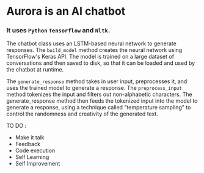 # Aurora is an AI chatbot 

### It uses `Python` `Tensorflow` and `Nltk`.

The chatbot class uses an LSTM-based neural network to generate responses. The `build_model` method creates the neural network using TensorFlow's Keras API. The model is trained on a large dataset of conversations and then saved to disk, so that it can be loaded and used by the chatbot at runtime.

The `generate_response` method takes in user input, preprocesses it, and uses the trained model to generate a response. The `preprocess_input` method tokenizes the input and filters out non-alphabetic characters. The generate_response method then feeds the tokenized input into the model to generate a response, using a technique called "temperature sampling" to control the randomness and creativity of the generated text.


TO DO :
  - Make it talk
  - Feedback
  - Code execution
  - Self Learning
  - Self Improvement
